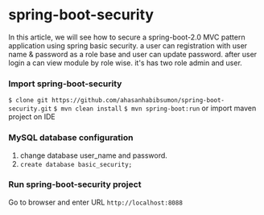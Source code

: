 # spring-boot-security
In this article, we will see how to secure a spring-boot-2.0 MVC pattern application using spring basic security. a user can registration with user name &amp; password as a role base and user can update password. after user login a can view module by role wise. it's has two role admin and user.

### Import spring-boot-security
`$ clone git https://github.com/ahasanhabibsumon/spring-boot-security.git`
`$ mvn clean install`
`$ mvn spring-boot:run` 
or import maven project on IDE 

### MySQL database configuration
1. change database user_name and password.
2. `create database basic_security;`

### Run spring-boot-security project
Go to browser and enter URL `http://localhost:8088`
